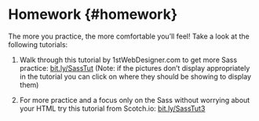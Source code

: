 # Homework {#homework}

The more you practice, the more comfortable you’ll feel!  Take a look at the following tutorials:

1.  Walk through this tutorial by 1stWebDesigner.com to get more Sass practice: [bit.ly/SassTut](https://www.google.com/url?q=http://bit.ly/SassTut&sa=D&ust=1478381675893000&usg=AFQjCNHrLAFXsD4OTcCQnk7YXELKNpC_lQ)   (Note: if the pictures don’t display appropriately in the tutorial you can click on where they should be showing to display them)

1.  For more practice and a focus only on the Sass without worrying about your HTML try this tutorial from Scotch.io: [bit.ly/SassTut3](https://www.google.com/url?q=http://bit.ly/SassTut3&sa=D&ust=1478381675894000&usg=AFQjCNHSVKnKqaRp3fHGCEuIX2DNvKiCTw)